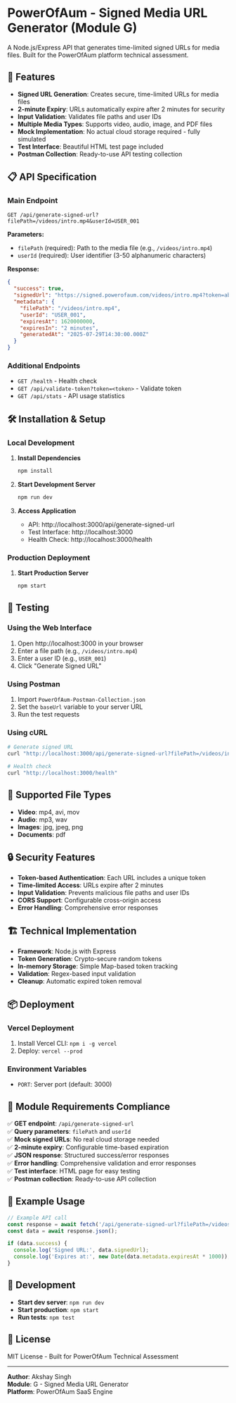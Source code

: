 # PowerOfAum - Signed Media URL Generator (Module G)

A Node.js/Express API that generates time-limited signed URLs for media files. Built for the PowerOfAum platform technical assessment.

## 🚀 Features

- **Signed URL Generation**: Creates secure, time-limited URLs for media files
- **2-minute Expiry**: URLs automatically expire after 2 minutes for security
- **Input Validation**: Validates file paths and user IDs
- **Multiple Media Types**: Supports video, audio, image, and PDF files
- **Mock Implementation**: No actual cloud storage required - fully simulated
- **Test Interface**: Beautiful HTML test page included
- **Postman Collection**: Ready-to-use API testing collection

## 📋 API Specification

### Main Endpoint

```
GET /api/generate-signed-url?filePath=/videos/intro.mp4&userId=USER_001
```

**Parameters:**
- `filePath` (required): Path to the media file (e.g., `/videos/intro.mp4`)
- `userId` (required): User identifier (3-50 alphanumeric characters)

**Response:**
```json
{
  "success": true,
  "signedUrl": "https://signed.powerofaum.com/videos/intro.mp4?token=abc123&expires=1620000000&userId=USER_001",
  "metadata": {
    "filePath": "/videos/intro.mp4",
    "userId": "USER_001",
    "expiresAt": 1620000000,
    "expiresIn": "2 minutes",
    "generatedAt": "2025-07-29T14:30:00.000Z"
  }
}
```

### Additional Endpoints

- `GET /health` - Health check
- `GET /api/validate-token?token=<token>` - Validate token
- `GET /api/stats` - API usage statistics

## 🛠️ Installation & Setup

### Local Development

1. **Install Dependencies**
   ```bash
   npm install
   ```

2. **Start Development Server**
   ```bash
   npm run dev
   ```

3. **Access Application**
   - API: http://localhost:3000/api/generate-signed-url
   - Test Interface: http://localhost:3000
   - Health Check: http://localhost:3000/health

### Production Deployment

1. **Start Production Server**
   ```bash
   npm start
   ```

## 🧪 Testing

### Using the Web Interface
1. Open http://localhost:3000 in your browser
2. Enter a file path (e.g., `/videos/intro.mp4`)
3. Enter a user ID (e.g., `USER_001`)
4. Click "Generate Signed URL"

### Using Postman
1. Import `PowerOfAum-Postman-Collection.json`
2. Set the `baseUrl` variable to your server URL
3. Run the test requests

### Using cURL
```bash
# Generate signed URL
curl "http://localhost:3000/api/generate-signed-url?filePath=/videos/intro.mp4&userId=USER_001"

# Health check
curl "http://localhost:3000/health"
```

## 📁 Supported File Types

- **Video**: mp4, avi, mov
- **Audio**: mp3, wav
- **Images**: jpg, jpeg, png
- **Documents**: pdf

## 🔒 Security Features

- **Token-based Authentication**: Each URL includes a unique token
- **Time-limited Access**: URLs expire after 2 minutes
- **Input Validation**: Prevents malicious file paths and user IDs
- **CORS Support**: Configurable cross-origin access
- **Error Handling**: Comprehensive error responses

## 🏗️ Technical Implementation

- **Framework**: Node.js with Express
- **Token Generation**: Crypto-secure random tokens
- **In-memory Storage**: Simple Map-based token tracking
- **Validation**: Regex-based input validation
- **Cleanup**: Automatic expired token removal

## 📦 Deployment

### Vercel Deployment
1. Install Vercel CLI: `npm i -g vercel`
2. Deploy: `vercel --prod`

### Environment Variables
- `PORT`: Server port (default: 3000)

## 🎯 Module Requirements Compliance

✅ **GET endpoint**: `/api/generate-signed-url`  
✅ **Query parameters**: `filePath` and `userId`  
✅ **Mock signed URLs**: No real cloud storage needed  
✅ **2-minute expiry**: Configurable time-based expiration  
✅ **JSON response**: Structured success/error responses  
✅ **Error handling**: Comprehensive validation and error responses  
✅ **Test interface**: HTML page for easy testing  
✅ **Postman collection**: Ready-to-use API collection  

## 📝 Example Usage

```javascript
// Example API call
const response = await fetch('/api/generate-signed-url?filePath=/videos/intro.mp4&userId=USER_001');
const data = await response.json();

if (data.success) {
  console.log('Signed URL:', data.signedUrl);
  console.log('Expires at:', new Date(data.metadata.expiresAt * 1000));
}
```

## 🔧 Development

- **Start dev server**: `npm run dev`
- **Start production**: `npm start`
- **Run tests**: `npm test`

## 📄 License

MIT License - Built for PowerOfAum Technical Assessment

---

**Author**: Akshay Singh  
**Module**: G - Signed Media URL Generator  
**Platform**: PowerOfAum SaaS Engine
